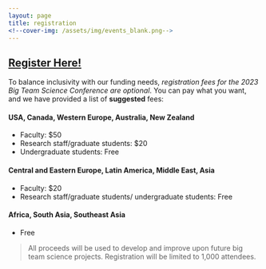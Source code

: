 ```yaml
---
layout: page
title: registration
<!--cover-img: /assets/img/events_blank.png-->
---
```


## [Register Here!](https://opencollective.com/psysciacc/events/2023-big-team-science-conference-75ba08f5/contribute/registration-2023-big-team-science-conference-59364)

To balance inclusivity with our funding needs, *registration fees for the 2023 Big Team Science Conference are optional*. You can pay what you want, and we have provided a list of **suggested** fees:

#### USA, Canada, Western Europe, Australia, New Zealand
* Faculty: $50
* Research staff/graduate students: $20
* Undergraduate students: Free

#### Central and Eastern Europe, Latin America, Middle East, Asia
* Faculty: $20
* Research staff/graduate students/ undergraduate students: Free

#### Africa, South Asia, Southeast Asia
* Free 

> All proceeds will be used to develop and improve upon future big team science projects. Registration will be limited to 1,000 attendees.

<!--
Registration for the 2023 BTSCON is not yet open, but you are still welcome to make tax-deductible donations toward future Big Team Science efforts (to be shared by the sponsor organizations). 

# [Donate Here!](https://opencollective.com/psysciacc/events/test-event-23392c94/contribute/registration-2022-big-team-science-conference-40278)
-->